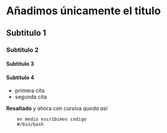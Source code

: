 # Añadimos únicamente el titulo

## Subtitulo 1

### Subtitulo 2

#### Subtitulo 3

#### Subtitulo 4

- primera cita
- segunda cita

**Resaltado** y ahora con cursiva *queda asi*

```shell
    en medio escribimos codigo
    #/bin/bash 
```
